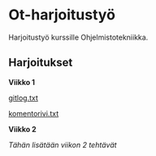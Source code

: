 # Ot-harjoitustyö
Harjoitustyö kurssille Ohjelmistotekniikka.


## Harjoitukset

**Viikko 1**

[gitlog.txt](/laskarit/viikko1/gitlog.txt)

[komentorivi.txt](/laskarit/viikko1/komentorivi.txt)

**Viikko 2**

*Tähän lisätään viikon 2 tehtävät*
